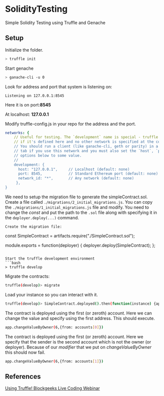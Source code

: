 # SolidityTesting

Simple Solidity Testing using Truffle and Genache

## Setup

Initialize the folder.

```bash
> truffle init
```

Start genache
```bash
> ganache-cli -u 0
```

Look for address and port that system is listening on: 

```Listening on 127.0.0.1:8545```

Here it is on port:**8545**

At localhost: **127.0.0.1**

Modify truffle-config.js in your repo for the address and the port.

```yaml
networks: {
    // Useful for testing. The `development` name is special - truffle uses it by default
    // if it's defined here and no other network is specified at the command line.
    // You should run a client (like ganache-cli, geth or parity) in a separate terminal
    // tab if you use this network and you must also set the `host`, `port` and `network_id`
    // options below to some value.
    //
    development: {
      host: "127.0.0.1",     // Localhost (default: none)
      port: 8545,            // Standard Ethereum port (default: none)
      network_id: "*",       // Any network (default: none)
     },
}
```

We need to setup the migration file to generate the simpleContract.sol. Create a file called ```./migrations/2_initial_migrations.js```. You can copy the ```./migrations/1_initial_migrations.js``` file and modify. You need to change the *const* and put the path to the ```.sol``` file along with specifying it in the ```deployer.deploy(...)``` command.

```
Create the migration file:

```
const SimpleContract = artifacts.require("./SimpleContract.sol");

module.exports = function(deployer) {
  deployer.deploy(SimpleContract);
};

```

Start the truffle development environment 
```bash
> truffle develop
```

Migrate the contracts:

```bash
truffle(develop)> migrate
```

Load your instance so you can interact with it.
```bash
truffle(develop)> SimpleContract.deployed().then(function(instance) {app = instance;})
```

The contract is deployed using the first (or zeroth) account. Here we can change the value and specify using the first address.
This should execute.

```bash
app.changeValueByOwner(6,{from: accounts[0]})
```
The contract is deployed using the first (or zeroth) account. Here we specify that the sender is the second account which is not the owner (or deployer). Because of our *modifier* that we put on *changeValueByOwner* this should now fail.

```bash
app.changeValueByOwner(6,{from: accounts[1]})
```


## References

[Using Truffle! Blockgeeks Live Coding Webinar](https://youtu.be/nRySHw123x8)